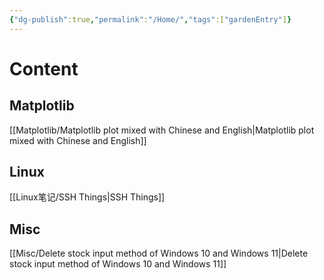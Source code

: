 ```yaml
---
{"dg-publish":true,"permalink":"/Home/","tags":["gardenEntry"]}
---
```


# Content
## Matplotlib
[[Matplotlib/Matplotlib plot mixed with Chinese and English\|Matplotlib plot mixed with Chinese and English]]

## Linux
[[Linux笔记/SSH Things\|SSH Things]]

## Misc
[[Misc/Delete stock input method of Windows 10 and Windows 11\|Delete stock input method of Windows 10 and Windows 11]]